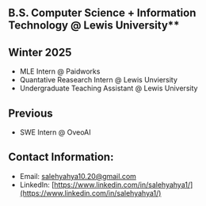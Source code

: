 B.S. Computer Science + Information Technology @ Lewis University**
---

**Winter 2025**
---
- MLE Intern @ Paidworks 
- Quantative Reasearch Intern @ Lewis Unviersity
- Undergraduate Teaching Assistant @ Lewis University 

**Previous**
---
- SWE Intern @ OveoAI


**Contact Information:** 
---
- Email: [salehyahya10.20@gmail.com](mailto:salehyahya10.20@gmail.com)  
- LinkedIn: [https://www.linkedin.com/in/salehyahya1/](https://www.linkedin.com/in/salehyahya1/)
